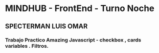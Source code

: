 # MINDHUB - FrontEnd - Turno Noche
## SPECTERMAN LUIS OMAR
### Trabajo Practico Amazing Javascript -  checkbox , cards variables .  Filtros.





